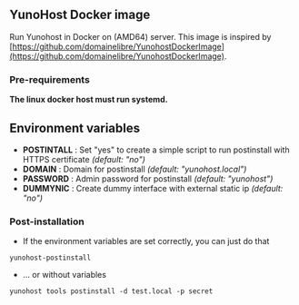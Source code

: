## YunoHost Docker image

Run Yunohost in Docker on (AMD64) server. This image is inspired by [https://github.com/domainelibre/YunohostDockerImage](https://github.com/domainelibre/YunohostDockerImage).

### Pre-requirements 

**The linux docker host must run systemd.**

## Environment variables

- **POSTINTALL** : Set "yes" to create a simple script to run postinstall with HTTPS certificate *(default: "no")*
- **DOMAIN** : Domain for postinstall  *(default: "yunohost.local")*
- **PASSWORD** : Admin password for postinstall *(default: "yunohost")*
- **DUMMYNIC** : Create dummy interface with external static ip *(default: "no")*

### Post-installation

* If the environment variables are set correctly, you can just do that

```
yunohost-postinstall
```

* ... or without variables

```
yunohost tools postinstall -d test.local -p secret
```

